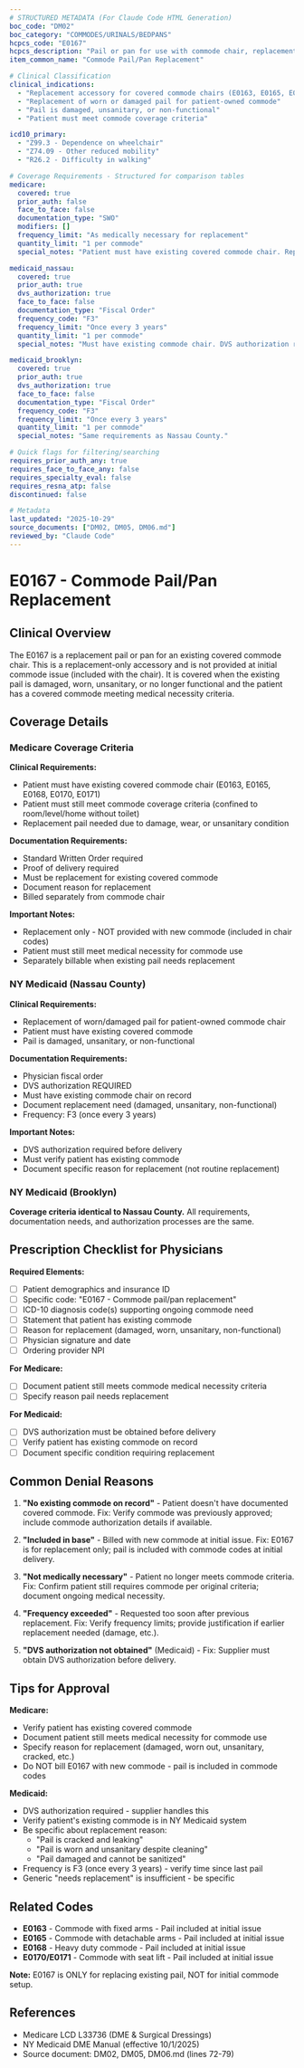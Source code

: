 ```yaml
---
# STRUCTURED METADATA (For Claude Code HTML Generation)
boc_code: "DM02"
boc_category: "COMMODES/URINALS/BEDPANS"
hcpcs_code: "E0167"
hcpcs_description: "Pail or pan for use with commode chair, replacement only"
item_common_name: "Commode Pail/Pan Replacement"

# Clinical Classification
clinical_indications:
  - "Replacement accessory for covered commode chairs (E0163, E0165, E0168, E0170, E0171)"
  - "Replacement of worn or damaged pail for patient-owned commode"
  - "Pail is damaged, unsanitary, or non-functional"
  - "Patient must meet commode coverage criteria"

icd10_primary:
  - "Z99.3 - Dependence on wheelchair"
  - "Z74.09 - Other reduced mobility"
  - "R26.2 - Difficulty in walking"

# Coverage Requirements - Structured for comparison tables
medicare:
  covered: true
  prior_auth: false
  face_to_face: false
  documentation_type: "SWO"
  modifiers: []
  frequency_limit: "As medically necessary for replacement"
  quantity_limit: "1 per commode"
  special_notes: "Patient must have existing covered commode chair. Replacement only - not initial issue. Billed separately from chair."

medicaid_nassau:
  covered: true
  prior_auth: true
  dvs_authorization: true
  face_to_face: false
  documentation_type: "Fiscal Order"
  frequency_code: "F3"
  frequency_limit: "Once every 3 years"
  quantity_limit: "1 per commode"
  special_notes: "Must have existing commode chair. DVS authorization required. Document replacement need (damaged, unsanitary, non-functional)."

medicaid_brooklyn:
  covered: true
  prior_auth: true
  dvs_authorization: true
  face_to_face: false
  documentation_type: "Fiscal Order"
  frequency_code: "F3"
  frequency_limit: "Once every 3 years"
  quantity_limit: "1 per commode"
  special_notes: "Same requirements as Nassau County."

# Quick flags for filtering/searching
requires_prior_auth_any: true
requires_face_to_face_any: false
requires_specialty_eval: false
requires_resna_atp: false
discontinued: false

# Metadata
last_updated: "2025-10-29"
source_documents: ["DM02, DM05, DM06.md"]
reviewed_by: "Claude Code"
---
```


# E0167 - Commode Pail/Pan Replacement

## Clinical Overview

The E0167 is a replacement pail or pan for an existing covered commode chair. This is a replacement-only accessory and is not provided at initial commode issue (included with the chair). It is covered when the existing pail is damaged, worn, unsanitary, or no longer functional and the patient has a covered commode meeting medical necessity criteria.

## Coverage Details

### Medicare Coverage Criteria

**Clinical Requirements:**
- Patient must have existing covered commode chair (E0163, E0165, E0168, E0170, E0171)
- Patient must still meet commode coverage criteria (confined to room/level/home without toilet)
- Replacement pail needed due to damage, wear, or unsanitary condition

**Documentation Requirements:**
- Standard Written Order required
- Proof of delivery required
- Must be replacement for existing covered commode
- Document reason for replacement
- Billed separately from commode chair

**Important Notes:**
- Replacement only - NOT provided with new commode (included in chair codes)
- Patient must still meet medical necessity for commode use
- Separately billable when existing pail needs replacement

### NY Medicaid (Nassau County)

**Clinical Requirements:**
- Replacement of worn/damaged pail for patient-owned commode chair
- Patient must have existing covered commode
- Pail is damaged, unsanitary, or non-functional

**Documentation Requirements:**
- Physician fiscal order
- DVS authorization REQUIRED
- Must have existing commode chair on record
- Document replacement need (damaged, unsanitary, non-functional)
- Frequency: F3 (once every 3 years)

**Important Notes:**
- DVS authorization required before delivery
- Must verify patient has existing commode
- Document specific reason for replacement (not routine replacement)

### NY Medicaid (Brooklyn)

**Coverage criteria identical to Nassau County.** All requirements, documentation needs, and authorization processes are the same.

## Prescription Checklist for Physicians

**Required Elements:**
- [ ] Patient demographics and insurance ID
- [ ] Specific code: "E0167 - Commode pail/pan replacement"
- [ ] ICD-10 diagnosis code(s) supporting ongoing commode need
- [ ] Statement that patient has existing commode
- [ ] Reason for replacement (damaged, worn, unsanitary, non-functional)
- [ ] Physician signature and date
- [ ] Ordering provider NPI

**For Medicare:**
- [ ] Document patient still meets commode medical necessity criteria
- [ ] Specify reason pail needs replacement

**For Medicaid:**
- [ ] DVS authorization must be obtained before delivery
- [ ] Verify patient has existing commode on record
- [ ] Document specific condition requiring replacement

## Common Denial Reasons

1. **"No existing commode on record"** - Patient doesn't have documented covered commode. Fix: Verify commode was previously approved; include commode authorization details if available.

2. **"Included in base"** - Billed with new commode at initial issue. Fix: E0167 is for replacement only; pail is included with commode codes at initial delivery.

3. **"Not medically necessary"** - Patient no longer meets commode criteria. Fix: Confirm patient still requires commode per original criteria; document ongoing medical necessity.

4. **"Frequency exceeded"** - Requested too soon after previous replacement. Fix: Verify frequency limits; provide justification if earlier replacement needed (damage, etc.).

5. **"DVS authorization not obtained"** (Medicaid) - Fix: Supplier must obtain DVS authorization before delivery.

## Tips for Approval

**Medicare:**
- Verify patient has existing covered commode
- Document patient still meets medical necessity for commode use
- Specify reason for replacement (damaged, worn out, unsanitary, cracked, etc.)
- Do NOT bill E0167 with new commode - pail is included in commode codes

**Medicaid:**
- DVS authorization required - supplier handles this
- Verify patient's existing commode is in NY Medicaid system
- Be specific about replacement reason:
  - "Pail is cracked and leaking"
  - "Pail is worn and unsanitary despite cleaning"
  - "Pail damaged and cannot be sanitized"
- Frequency is F3 (once every 3 years) - verify time since last pail
- Generic "needs replacement" is insufficient - be specific

## Related Codes

- **E0163** - Commode with fixed arms - Pail included at initial issue
- **E0165** - Commode with detachable arms - Pail included at initial issue
- **E0168** - Heavy duty commode - Pail included at initial issue
- **E0170/E0171** - Commode with seat lift - Pail included at initial issue

**Note:** E0167 is ONLY for replacing existing pail, NOT for initial commode setup.

## References

- Medicare LCD L33736 (DME & Surgical Dressings)
- NY Medicaid DME Manual (effective 10/1/2025)
- Source document: DM02, DM05, DM06.md (lines 72-79)
